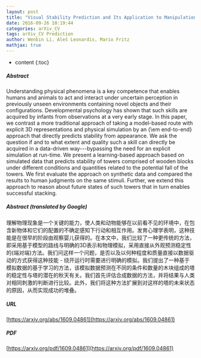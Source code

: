 ```yaml
---
layout: post
title: "Visual Stability Prediction and Its Application to Manipulation"
date: 2016-09-26 10:19:44
categories: arXiv_CV
tags: arXiv_CV Prediction
author: Wenbin Li, Aleš Leonardis, Mario Fritz
mathjax: true
---
```


* content
{:toc}

##### Abstract
Understanding physical phenomena is a key competence that enables humans and animals to act and interact under uncertain perception in previously unseen environments containing novel objects and their configurations. Developmental psychology has shown that such skills are acquired by infants from observations at a very early stage. In this paper, we contrast a more traditional approach of taking a model-based route with explicit 3D representations and physical simulation by an {\em end-to-end} approach that directly predicts stability from appearance. We ask the question if and to what extent and quality such a skill can directly be acquired in a data-driven way---bypassing the need for an explicit simulation at run-time. We present a learning-based approach based on simulated data that predicts stability of towers comprised of wooden blocks under different conditions and quantities related to the potential fall of the towers. We first evaluate the approach on synthetic data and compared the results to human judgments on the same stimuli. Further, we extend this approach to reason about future states of such towers that in turn enables successful stacking.

##### Abstract (translated by Google)
理解物理现象是一个关键的能力，使人类和动物能够在以前看不见的环境中，在包含新物体和它们的配置的不确定感知下行动和相互作用。发育心理学表明，这种技能是在很早的阶段由观察婴儿获得的。在本文中，我们比较了一种更传统的方法，即采用基于模型的路线与明确的3D表示和物理模拟，采用直接从外观预测稳定性的{端对端}方法。我们问这样一个问题，是否以及以何种程度和质量直接以数据驱动的方式获得这种技能 - 绕开运行时需要进行明确的模拟。我们提出了一种基于模拟数据的基于学习的方法，该模拟数据预测在不同的条件和数量的木块组成的塔的稳定性与塔的潜在的秋天有关。我们首先评估合成数据的方法，并将结果与​​人类对相同刺激的判断进行比较。此外，我们将这种方法扩展到对这样的塔的未来状态的原因，从而实现成功的堆叠。

##### URL
[https://arxiv.org/abs/1609.04861](https://arxiv.org/abs/1609.04861)

##### PDF
[https://arxiv.org/pdf/1609.04861](https://arxiv.org/pdf/1609.04861)

